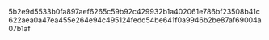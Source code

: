 5b2e9d5533b0fa897aef6265c59b92c429932b1a402061e786bf23508b41c622aea0a47ea455e264e94c495124fedd54be641f0a9946b2be87af69004a07b1af
